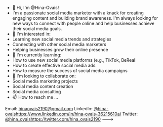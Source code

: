 - 👋 Hi, I'm @Hina-Ovais!
- I'm a passionate social media marketer with a knack for creating engaging content and building brand awareness. I'm always looking for new ways to connect with people online and help businesses achieve their social media goals.
- 👀 I'm interested in:
- Learning new social media trends and strategies
- Connecting with other social media marketers
- Helping businesses grow their online presence
- 🌱 I'm currently learning:
- How to use new social media platforms (e.g., TikTok, BeReal
- How to create effective social media ads
- How to measure the success of social media campaigns
- 💞 I'm looking to collaborate on:
- Social media marketing projects
- Social media content creation
- Social media consulting
- 📫 How to reach me ...

Email: hinaovais2190@gmail.com
LinkedIn: [@hina-ovais](https://www.linkedin.com/in/hina-ovais-36215610a/)https://www.linkedin.com/in/hina-ovais-36215610a/ 
Twitter: [@hina_ovais](https://twitter.com/hina_ovais2190)https://twitter.com/hina_ovais2190
--->
